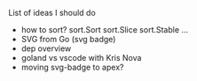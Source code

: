 List of ideas I should do

- how to sort? sort.Sort sort.Slice sort.Stable ...
- SVG from Go (svg badge)
- dep overview
- goland vs vscode with Kris Nova
- moving svg-badge to apex?